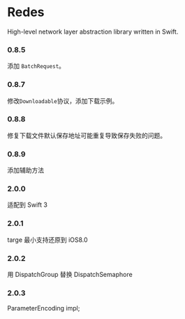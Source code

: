 # Redes

High-level network layer abstraction library written in Swift.

### 0.8.5

添加 `BatchRequest`。

### 0.8.7

修改`Downloadable`协议，添加下载示例。

### 0.8.8

修复下载文件默认保存地址可能重复导致保存失败的问题。

### 0.8.9

添加辅助方法

### 2.0.0

适配到 Swift 3

### 2.0.1

targe 最小支持还原到 iOS8.0

### 2.0.2

用 DispatchGroup 替换 DispatchSemaphore

### 2.0.3

ParameterEncoding impl;